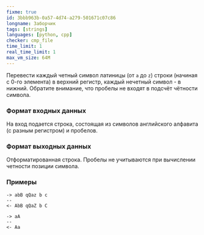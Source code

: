```yaml
---
fixme: true
id: 3bbb963b-0a57-4d74-a279-501671c07c86
longname: Заборчик
tags: [strings]
languages: [python, cpp]
checker: cmp_file
time_limit: 1
real_time_limit: 1
max_vm_size: 64M
---
```



Перевести каждый четный символ латиницы (от `a` до `z`) строки (начиная с 0-го элемента) в верхний регистр, каждый нечетный символ - в нижний.
Обратите внимание, что пробелы не входят в подсчёт чётности символа.

### Формат входных данных

На вход подается строка, состоящая из символов английского алфавита (с разным регистром) и пробелов. 

### Формат выходных данных

Отформатированная строка. Пробелы не учитываются при вычислении четности позиции символа.

### Примеры

```
-> abB qQaz b c
--
<- AbB qQaZ b C
```

```
-> aA
--
<- Aa
```
